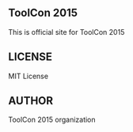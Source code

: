 ## ToolCon 2015
This is official site for ToolCon 2015
## LICENSE
MIT License
## AUTHOR
ToolCon 2015 organization